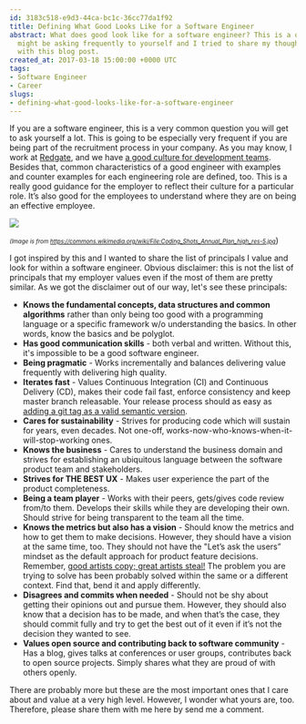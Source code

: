 ```yaml
---
id: 3183c518-e9d3-44ca-bc1c-36cc77da1f92
title: Defining What Good Looks Like for a Software Engineer
abstract: What does good look like for a software engineer? This is a question you
  might be asking frequently to yourself and I tried to share my thoughts on the topic
  with this blog post.
created_at: 2017-03-18 15:00:00 +0000 UTC
tags:
- Software Engineer
- Career
slugs:
- defining-what-good-looks-like-for-a-software-engineer
---
```


<p>If you are a software engineer, this is a very common question you will get to ask yourself a lot. This is going to be especially very frequent if you are being part of the recruitment process in your company. As you may know, I work at <a href="https://www.red-gate.com/">Redgate</a>, and we have <a href="https://www.red-gate.com/blog/working/software-development-culture">a good culture for development teams</a>. Besides that, common characteristics of a good engineer with examples and counter examples for each engineering role are defined, too. This is a really good guidance for the employer to reflect their culture for a particular role. It’s also good for the employees to understand where they are on being an effective employee.  <p><img src="https://tugberkugurlu.blob.core.windows.net/bloggyimages/640px-Coding_Shots_Annual_Plan_high_res-5.jpg"> <p><em><font size="1">(Image is from </font></em><a title="https://commons.wikimedia.org/wiki/File:Coding_Shots_Annual_Plan_high_res-5.jpg" href="https://commons.wikimedia.org/wiki/File:Coding_Shots_Annual_Plan_high_res-5.jpg" target="_blank"><em><font size="1">https://commons.wikimedia.org/wiki/File:Coding_Shots_Annual_Plan_high_res-5.jpg</font></em></a>)</p> <p>I got inspired by this and I wanted to share the list of principals I value and look for within a software engineer. Obvious disclaimer: this is not the list of principals that my employer values even if the most of them are pretty similar. As we got the disclaimer out of our way, let's see these principals:  <ul> <li><b>Knows the fundamental concepts, data structures and common algorithms</b> rather than only being too good with a programming language or a specific framework w/o understanding the basics. In other words, know the basics and be polyglot.  <li><b>Has good communication skills</b> - both verbal and written. Without this, it's impossible to be a good software engineer.  <li><b>Being pragmatic</b> - Works incrementally and balances delivering value frequently with delivering high quality.  <li><b>Iterates fast</b> - Values Continuous Integration (CI) and Continuous Delivery (CD), makes their code fail fast, enforce consistency and keep master branch releasable. Your release process should as easy as <a href="https://www.tugberkugurlu.com/archive/versioning-software-builds-based-on-git-tags-and-semantic-versioning-semver">adding a git tag as a valid semantic version</a>.  <li><b>Cares for sustainability</b> - Strives for producing code which will sustain for years, even decades. Not one-off, works-now-who-knows-when-it-will-stop-working ones.  <li><b>Knows the business</b> - Cares to understand the business domain and strives for establishing an ubiquitous language between the software product team and stakeholders.  <li><b>Strives for THE BEST UX</b> - Makes user experience the part of the product completeness.  <li><b>Being a team player</b> - Works with their peers, gets/gives code review from/to them. Develops their skills while they are developing their own. Should strive for being transparent to the team all the time.  <li><b>Knows the metrics but also has a vision</b> - Should know the metrics and how to get them to make decisions. However, they should have a vision at the same time, too. They should not have the "Let’s ask the users” mindset as the default approach for product feature decisions. Remember, <a href="http://quoteinvestigator.com/2013/03/06/artists-steal/">good artists copy; great artists steal!</a> The problem you are trying to solve has been probably solved within the same or a different context. Find that, bend it and apply differently.  <li><b>Disagrees and commits when needed</b> - Should not be shy about getting their opinions out and pursue them. However, they should also know that a decision has to be made, and when that’s the case, they should commit fully and try to get the best out of it even if it’s not the decision they wanted to see.  <li><b>Values open source and contributing back to software community</b> - Has a blog, gives talks at conferences or user groups, contributes back to open source projects. Simply shares what they are proud of with others openly.</li></ul> <p>There are probably more but these are the most important ones that I care about and value at a very high level. However, I wonder what yours are, too. Therefore, please share them with me here by send me a comment.</p>  